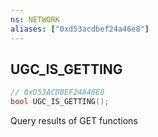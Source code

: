 ```yaml
---
ns: NETWORK
aliases: ["0xd53acdbef24a46e8"]
---
```

## UGC_IS_GETTING

```c
// 0xD53ACDBEF24A46E8
bool UGC_IS_GETTING();
```

Query results of GET functions

